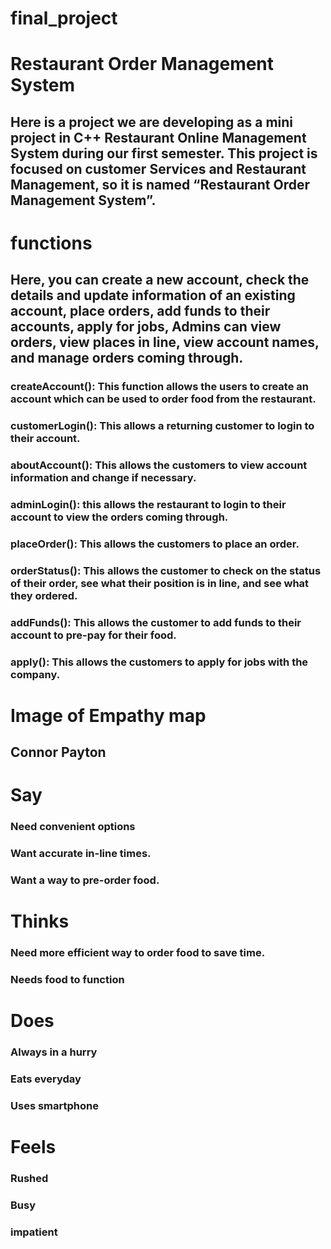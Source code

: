 # final_project

# Restaurant Order Management System
## Here is a project we are developing as a mini project in C++ Restaurant Online Management System during our first semester. This project is focused on customer Services and Restaurant Management, so it is named “Restaurant Order Management System”.

# functions
## Here, you can create a new account, check the details and update information of an existing account, place orders, add funds to their accounts, apply for jobs, Admins can view orders, view places in line, view account names, and manage orders coming through.
### createAccount(): This function allows the users to create an account which can be used to order food from the restaurant.
### customerLogin(): This allows a returning customer to login to their account. 
### aboutAccount(): This allows the customers to view account information and change if necessary. 
### adminLogin(): this allows the restaurant to login to their account to view the orders coming through.
### placeOrder(): This allows the customers to place an order. 
### orderStatus(): This allows the customer to check on the status of their order, see what their position is in line, and see what they ordered.
### addFunds(): This allows the customer to add funds to their account to pre-pay for their food. 
### apply(): This allows the customers to apply for jobs with the company.



# Image of Empathy map
## Connor Payton

# Say
### Need convenient options
### Want accurate in-line times.
### Want a way to pre-order food.

# Thinks
### Need more efficient way to order food to save time.
### Needs food to function

# Does
### Always in a hurry
### Eats everyday
### Uses smartphone 

# Feels
### Rushed
### Busy
### impatient




